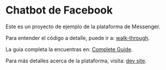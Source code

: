 # Chatbot de Facebook

Este es un proyecto de ejemplo de la plataforma de Messenger.

Para entender el código a detalle, puede ir a:
[walk-through](https://developers.facebook.com/docs/messenger-platform/quickstart).

La guia completa la encuentras en:
[Complete Guide](https://developers.facebook.com/docs/messenger-platform/implementation).

Para más detalles acerca de la plataforma, visita:
[dev site](https://developers.facebook.com/docs/messenger-platform/).